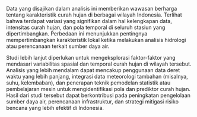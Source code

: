 Data yang disajikan dalam analisis ini memberikan wawasan berharga tentang karakteristik curah hujan di berbagai wilayah Indonesia. Terlihat bahwa terdapat variasi yang signifikan dalam hal kelengkapan data, intensitas curah hujan, dan pola temporal di seluruh stasiun yang dipertimbangkan. Perbedaan ini menunjukkan pentingnya mempertimbangkan karakteristik lokal ketika melakukan analisis hidrologi atau perencanaan terkait sumber daya air. 

Studi lebih lanjut diperlukan untuk mengeksplorasi faktor-faktor yang mendasari variabilitas spasial dan temporal curah hujan di wilayah tersebut. Analisis yang lebih mendalam dapat mencakup penggunaan data deret waktu yang lebih panjang, integrasi data meteorologi tambahan (misalnya, suhu, kelembaban), dan penerapan teknik pemodelan statistik atau pembelajaran mesin untuk mengidentifikasi pola dan prediktor curah hujan. Hasil dari studi tersebut dapat berkontribusi pada peningkatan pengelolaan sumber daya air, perencanaan infrastruktur, dan strategi mitigasi risiko bencana yang lebih efektif di Indonesia.
